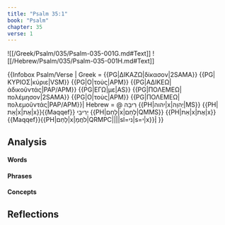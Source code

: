 ```yaml
---
title: "Psalm 35:1"
book: "Psalm"
chapter: 35
verse: 1
---
```

![[/Greek/Psalm/035/Psalm-035-001G.md#Text]]
![[/Hebrew/Psalm/035/Psalm-035-001H.md#Text]]

{{Infobox Psalm/Verse |
  Greek = {{PG|ΔΙΚΑΖΩ|δίκασον|2SAMA}} {{PG|ΚΥΡΙΟΣ|κύριε|VSM}} {{PG|Ο|τοὺς|APM}} {{PG|ΑΔΙΚΕΩ|ἀδικοῦντάς|PAP/APM}} {{PG|ΕΓΩ|με|AS}} {{PG|ΠΟΛΕΜΕΩ|πολέμησον|2SAMA}} {{PG|Ο|τοὺς|APM}} {{PG|ΠΟΛΕΜΕΩ|πολεμοῦντάς|PAP/APM}}|
  Hebrew = @
רִיבָה
{{PH|יהוה|x|יְהוָה|MS}} {{PH|אֵת|x|אֶת|x}}{{Maqqef}}
יְרִיבַי
{{PH|לָחַם|x|לְחַם|QMMS}} {{PH|אֵת|x|אֶת|x}}{{Maqqef}}{{PH|לָחַם|x|לֹחֲמָ|QRMPC||||sl=ני|s=י|x}}׃|
}}

## Analysis

#### Words

#### Phrases

#### Concepts

## Reflections
